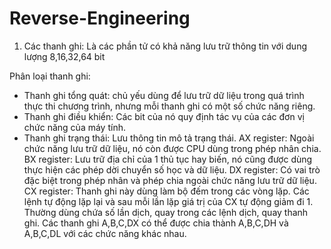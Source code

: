 # Reverse-Engineering
1. Các thanh ghi: Là các phần tử có khả năng lưu trữ thông tin với dung lượng 8,16,32,64 bit

Phân loại thanh ghi:
+ Thanh ghi tổng quát: chủ yếu dùng để lưu trữ dữ liệu trong quá trình thực thi chương trình, nhưng mỗi thanh ghi có một số chức năng riêng.
+ Thanh ghi điều khiển: Các bit của nó quy định tác vụ của các đơn vị chức năng của máy tính.
+ Thanh ghi trạng thái: Lưu thông tin mô tả trạng thái.
AX register: Ngoài chức năng lưu trữ dữ liệu, nó còn được CPU dùng trong phép nhân chia.
BX register: Lưu trữ địa chỉ của 1 thủ tục hay biến, nó cũng được dùng thực hiện các phép dời chuyển số học và dữ liệu.
DX register: Có vai trò đặc biệt trong phép nhân và phép chia ngoài chức năng lưu trữ dữ liệu.
CX register: Thanh ghi này dùng làm bộ đếm trong các vòng lặp. Các lệnh tự động lặp lại và sau mỗi lần lặp giá trị của CX tự động giảm đi 1. Thường dùng chứa số lần dịch, quay trong các lệnh dịch, quay thanh ghi.
Các thanh ghi A,B,C,DX có thể được chia thành  A,B,C,DH và  A,B,C,DL với các chức năng khác nhau.
